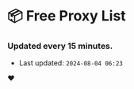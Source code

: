 # :package: Free Proxy List
### Updated every 15 minutes.

- Last updated: `2024-08-04 06:23`

:heart:
